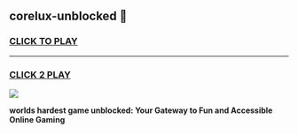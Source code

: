 
## corelux-unblocked 👋
<h3>
<a href="https://premium.freeplayer.one?title=corelux-unblocked&ref=14F">CLICK TO PLAY</a></h3>
<hr>

<h3>
<a href="https://premium.freeplayer.one?title=corelux-unblocked&ref=14F">CLICK 2 PLAY</a>
  
</h3>

<a href="https://premium.freeplayer.one?title=corelux-unblocked&ref=12F/"><img src="https://clearcache.store/games.png"></a>


**worlds hardest game unblocked: Your Gateway to Fun and Accessible Online Gaming**
